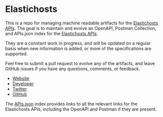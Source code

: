 # ElastichostsThis is a repo for managing machine readable artifacts for the [Elastichosts APIs](http://www.elastichosts.com). The goal is to maintain and evolve an OpenAPI, Postman Collection, and APIs.json index for the [Elastichosts APIs](http://www.elastichosts.com).They are a constant work in progress, and will be updated on a regular basis when new information is added, or more of the specifications are supported.Feel free to submit a pull request to evolve any of the artifacts, and leave GitHub issues if you have any questions, comments, or feedback.- [Website](http://www.elastichosts.com)- [Developer](http://www.elastichosts.com)- [Twitter](https://twitter.com/ElasticHosts)- [GitHub](https://github.com/elastichosts)The [APIs.json](https://github.com/api-evangelist/elastichosts/blob/master/apis.json) index provides links to all the relevant links for the Elastichosts APIs, including the OpenAPI and Postman if they are present.